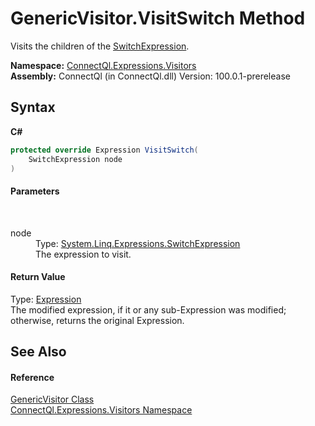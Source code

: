 # GenericVisitor.VisitSwitch Method 
 

Visits the children of the <a href="http://msdn2.microsoft.com/en-us/library/dd323880" target="_blank">SwitchExpression</a>.

**Namespace:**&nbsp;<a href="N_ConnectQl_Expressions_Visitors">ConnectQl.Expressions.Visitors</a><br />**Assembly:**&nbsp;ConnectQl (in ConnectQl.dll) Version: 100.0.1-prerelease

## Syntax

**C#**<br />
``` C#
protected override Expression VisitSwitch(
	SwitchExpression node
)
```


#### Parameters
&nbsp;<dl><dt>node</dt><dd>Type: <a href="http://msdn2.microsoft.com/en-us/library/dd323880" target="_blank">System.Linq.Expressions.SwitchExpression</a><br />The expression to visit.</dd></dl>

#### Return Value
Type: <a href="http://msdn2.microsoft.com/en-us/library/bb356138" target="_blank">Expression</a><br />The modified expression, if it or any sub-Expression was modified; otherwise, returns the original Expression.

## See Also


#### Reference
<a href="T_ConnectQl_Expressions_Visitors_GenericVisitor">GenericVisitor Class</a><br /><a href="N_ConnectQl_Expressions_Visitors">ConnectQl.Expressions.Visitors Namespace</a><br />
